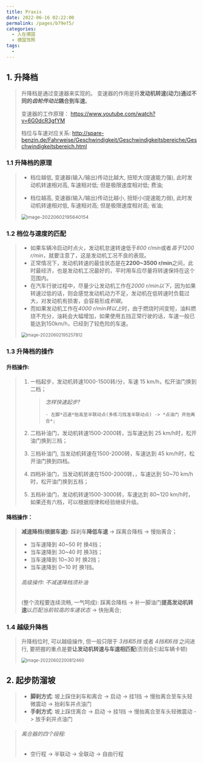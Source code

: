```yaml
---
title: Praxis
date: 2022-06-16 02:22:00
permalink: /pages/b79ef5/
categories:
  - 人在德国
  - 德国驾照
tags:
  - 
---
```



## 1. 升降档

>   升降档是通过变速器来实现的。 变速器的作用是将**发动机转速(动力)**通过不同的*齿轮传动比*耦合到**车速**。
>
>   变速器的工作原理： https://www.youtube.com/watch?v=6G0dcR3gfYM
>
>   档位与车速对应关系: http://spare-benzin.de/Fahrweise/Geschwindigkeit/Geschwindigkeitsbereiche/Geschwindigkeitsbereich.html

### 1.1 升降档的原理

> - 档位越低, 变速器(输入/输出)传动比越大, 扭矩大(提速能力强), 此时发动机转速相对高, 车速相对低; 但是极限速度相对低; 费油;
>
> - 档位越高, 变速器(输入/输出)传动比越小, 扭矩小(提速能力弱), 此时发动机转速相对低, 车速相对高; 但是极限速度相对高; 省油;
>
> <img src="https://cdn.jsdelivr.net/gh/Wolfxin/MyPicGo/img/202206041829908.png" alt="image-20220602195640154" style="zoom:87%;" />

### 1.2 档位与速度的匹配

>   -   如果车辆冷启动时点火，发动机怠速转速低于*800 r/min*或者*高于1200 r/min*，就要注意了，这是发动机工况不良的表现。
>   -   正常情况下，发动机转速的最佳状态是在**2200~3500 r/min**之间，此时最经济，也是发动机工况最好的，平时用车应尽量将转速保持在这个范围内。
>   -   在汽车行驶过程中，尽量少让发动机工作在*2000 r/min以下*，因为如果转速过低的话，则会感觉发动机动力不足，发动机在低转速时负载过大，对发动机有损害，会容易形成*积碳*。
>   -   而如果发动机工作在*4000 r/min转以上*时，由于燃烧时间变短，油料燃烧不充分，油耗会大幅增加，如果使用五挡正常行驶的话，车速一般已能达到150km/h，已经到了较危险的车速。
>
>   <img src="https://cdn.jsdelivr.net/gh/Wolfxin/MyPicGo/img/202206041829630.png" alt="image-20220602195257812" style="zoom:80%;" />

### 1.3 升降档的操作

#### 升档操作:

> 1.   一档起步，发动机转速1000-1500转/分，车速 15 km/h，松开油门换到二档；
>
>      >   *怎样快速起步?*
>      >
>      >     - 左脚*迅速*抬高至半联动点(多练习找准半联动点) -> *点油门 并抬离合*;
>
> 2.   二档补油门，发动机转速1500-2000转，当车速达到 25 km/h时，松开油门换到三档；
>
> 3.   三档补油门, 当发动机转速在1500-2000转，车速达到 45 km/h时，松开油门换到四档。
>
> 4.   四档补油门，当发动机转速在1500-2000转，，车速达到 50~70 km/h时，松开油门换到五档；
>
> 5.   五档补油门，发动机转速1500-3000转，车速达到 80~120 km/h时，如果还有六档，可以根据规律和经验继续升级。

#### 降档操作：

> **减速降档(根据车速)**: 踩刹车**降低车速** -> 踩离合降档 -> 慢抬离合；
>
> - 当车速降到 40~50 时 换4挡；
> - 当车速降到 30~40 时 换3挡；
> - 当车速降到 10~30 时 换2挡；
> - 当车速降到  0~10 时 换1挡。
>
> ###### 高级操作: 不减速降档须补油
>
> (整个流程要连续流畅, 一气呵成): 踩离合降档 -> 补一脚油门**提高发动机转速**以*匹配当前较高的车速状态* -> 快抬离合;

### 1.4 越级升降档

> 升降档位时, 可以越级操作, 但一般只限于 *3挡和5挡* 或者 *4挡和6挡* 之间进行, 要把握的重点是要**让发动机转速与车速相匹配**(否则会引起车辆卡顿)
>
> <img src="https://cdn.jsdelivr.net/gh/Wolfxin/MyPicGo/img/202206041829670.png" alt="image-20220602200812460" style="zoom:80%;" />

## 2. 起步防溜坡
>   -   **脚刹方式**: 坡上踩住刹车和离合 -> 启动 -> 挂1挡 -> 慢抬离合至车头轻微震动 -> 抬刹车并点油门
>   -   **手刹方式**: 坡上踩住离合 -> 启动 -> 挂1挡 -> 慢抬离合至车头轻微震动 -> 放手刹并点油门

>   ###### 离合器的四个段程: 
>
>   - 空行程 -> 半联动 -> 全联动 -> 自由行程


